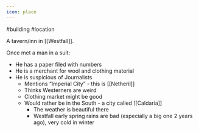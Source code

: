 ```yaml
---
icon: place 
---
```

#building #location

A tavern/inn in [[Westfall]].

Once met a man in a suit:
- He has a paper filed with numbers
- He is a merchant for wool and clothing material
- He is suspicious of Journalists
    - Mentions “Imperial City” - this is [[Netheril]]
    - Thinks Westerners are weird
    - Clothing market might be good
    - Would rather be in the South - a city called [[Caldaria]]
        - The weather is beautiful there
        - Westfall early spring rains are bad (especially a big one 2 years ago), very cold in winter